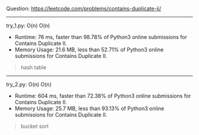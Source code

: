 Question: https://leetcode.com/problems/contains-duplicate-ii/

---

try_1.py: O(n) O(n)
* Runtime: 76 ms, faster than 98.78% of Python3 online submissions for Contains Duplicate II.
* Memory Usage: 21.6 MB, less than 52.71% of Python3 online submissions for Contains Duplicate II.

> hash table

---

try_2.py: O(n) O(n)

* Runtime: 604 ms, faster than 72.38% of Python3 online submissions for Contains Duplicate II.
* Memory Usage: 25.7 MB, less than 93.13% of Python3 online submissions for Contains Duplicate II.

> bucket sort
